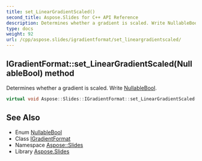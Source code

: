 ```yaml
---
title: set_LinearGradientScaled()
second_title: Aspose.Slides for C++ API Reference
description: Determines whether a gradient is scaled. Write NullableBool.
type: docs
weight: 92
url: /cpp/aspose.slides/igradientformat/set_lineargradientscaled/
---
```

## IGradientFormat::set_LinearGradientScaled(NullableBool) method


Determines whether a gradient is scaled. Write [NullableBool](../../nullablebool/).

```cpp
virtual void Aspose::Slides::IGradientFormat::set_LinearGradientScaled(NullableBool value)=0
```

## See Also

* Enum [NullableBool](../nullablebool/)
* Class [IGradientFormat](./)
* Namespace [Aspose::Slides](../)
* Library [Aspose.Slides](../../)